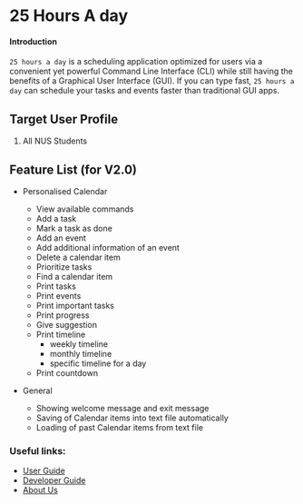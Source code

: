 # 25 Hours A day

#### Introduction

`25 hours a day` is a scheduling application optimized for users via a convenient yet powerful Command Line Interface (CLI) 
while still having the benefits of a Graphical User Interface (GUI). If you can type fast, `25 hours a day` can 
schedule your tasks and events faster than traditional GUI apps.

## Target User Profile

1. All NUS Students

## Feature List (for V2.0)

* Personalised Calendar 
    * View available commands	
    * Add a task
    * Mark a task as done
    * Add an event
    * Add additional information of an event
    * Delete a calendar item
    * Prioritize tasks
    * Find a calendar item
    * Print tasks
    * Print events
    * Print important tasks
    * Print progress
    * Give suggestion
    * Print timeline
        * weekly timeline
        * monthly timeline
        * specific timeline for a day
    * Print countdown


* General
    * Showing welcome message and exit message
    * Saving of Calendar items into text file automatically
    * Loading of past Calendar items from text file


### Useful links:

* [User Guide](https://ay2021s1-cs2113t-t12-2.github.io/tp/UserGuide.html)
* [Developer Guide](https://ay2021s1-cs2113t-t12-2.github.io/tp/DeveloperGuide.html)
* [About Us](https://ay2021s1-cs2113t-t12-2.github.io/tp/AboutUs.html)
